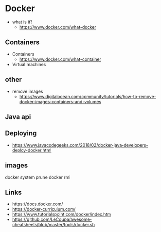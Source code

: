 # Docker

- what is it?
  - https://www.docker.com/what-docker

## Containers

- Containers
  - https://www.docker.com/what-container
- Virtual machines

## other

- remove images
  - https://www.digitalocean.com/community/tutorials/how-to-remove-docker-images-containers-and-volumes


## Java api

## Deploying

- https://www.javacodegeeks.com/2018/02/docker-java-developers-deploy-docker.html

## images

docker system prune
docker rmi <image>

## Links

- https://docs.docker.com/
- https://docker-curriculum.com/
- https://www.tutorialspoint.com/docker/index.htm
- https://github.com/LeCoupa/awesome-cheatsheets/blob/master/tools/docker.sh
